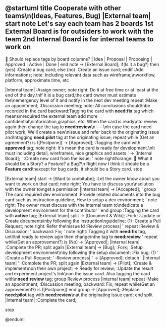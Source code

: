 @startuml
title Cooperate with other teams\n(Ideas, Features, Bug)
|External team|
start
note
Let's say each team has 2 boards
1st External Board is for outsiders to work with the team
2nd Internal Board is for internal teams to work on
----
🤔 Should replace tags by board columns?
| Idea | Proposal | Proposing | Approved | Active | Done |
end note
-> [External Board];
if(Is it a bug?) then (yes)
	:Create a bug card;
else (no)
	:Create an issue card;
endif
:Add informations;
note: Including relevant data such as wireframe,\nworkflow, platform, approximate time, etc

|Internal team|
:Assign owner;
note right: Do it at free time or at least at the end of the day.\nIf it is a bug card,the card owner must estimate the\nemergency level of it and notify in the next dev meeting
repeat :Make an appointment;
:Discussion meeting;
note: All conclusions should\nbe recorded in the card
backward:Tagging the card with **need:fix** tag which means\nrequired the external team add more confidential\ninformation,graphics, etc. When the card is ready\nto review again then change the tag to **need:review**\n----\nIn case the card need pilot work, We'll create a new\nissue and refer back to the originating issue and\ntagging **need:pilot** tag at the originating issue;
repeat while (Get an agreement?) is ([Postpone])
-> [Approved];
:Tagging the card with **approved** tag;
note right: It's mean the card is ready for development.\nIt must including detail, wireframes, nice graphics and assets
' -> [Internal Board];
' :Create new card from the issue;
' note right#orange: 🤔 What it should be a Story? a Feature? a Bug?\n Right now I think it shoule be a **Feature card**\nexcept for bug cards, it should be a Story card.
stop

|External team|
start
-> [Want to conbitube];
:Let the owner know about you want to work on that card;
note right: You have to discuss your\nsolution with the owner to\nget a permission
|Internal team|
-> [Accepted];
' group The card required dev environment
	:Provide related documents into the bug card such as
	instruction guideline, How to setup a dev environment;
	' note right: The owner must discuss with the internal team to\ndedicate a development environment for the contributor
' end group
:Tagging the card with **active** tag;
|External team|
split
	-> [Document & Wiki];
	:Fork;
	:Update or Create documents\nby following the instruction\nguideline;
	(1)
	:Create a Pull Request;
	note right: Refer the\nissue Id
	:Review process|
	' repeat :Review & Discussion;
	' backward: Fix;
	' note right: Tagging it with **need:fix** tag, until\nit ready to review agin then change\nthe tag to **need:review**
	' repeat while(Get an approvement?) is (No)
	-> [Approved];
	|Internal team|
	:Complete the PR;
split again
	|External team|
	-> [Bug];
	:Fork;
	:Setup development environment\nby following the setup document;
	:Fix bug;
	(1)
	' :Create a Pull Request;
	' :Review process|
	' -> [Approved];
	detach
	' |Internal team|
	' :Complete the PR;
split again
	|External team|
	-> [Pilot];
	:Create & implement\non their own project;
	-> Ready for review;
	:Update the result and experiment project's link\non the issue card. Also tagging the card with\n**need:review** tag;
	group Review process
		|Internal team|
		repeat :Make an appointment;
		:Discussion meeting;
		backward: Fix;
		repeat while(Get an approvement?) is ([Postpone])
	end group
	-> [Approved];
	:Replace **need:pilot** tag with **need:review**\nat the originating issue card;
end split
|Internal team|
:Complete the card;

stop

@enduml
